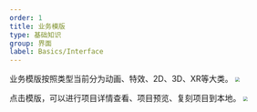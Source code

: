 ```yaml
---
order: 1
title: 业务模版
type: 基础知识
group: 界面
label: Basics/Interface
---
```


业务模版按照类型当前分为动画、特效、2D、3D、XR等大类。 <img src="https://mdn.alipayobjects.com/huamei_qbugvr/afts/img/A*snzhTYEfqDsAAAAAAAAAAAAADtKFAQ/original" style="zoom:50%;" />

点击模版，可以进行项目详情查看、项目预览、复刻项目到本地。 <img src="https://mdn.alipayobjects.com/huamei_qbugvr/afts/img/A*TnjmQql7xY0AAAAAAAAAAAAADtKFAQ/original" style="zoom:50%;" />
